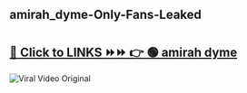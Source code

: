 
 ## amirah_dyme-Only-Fans-Leaked

# <h2><a href="https://clipsfans.com/amirah_dyme&ref=git">🔗 Click to LINKS ⏩⏩ 👉 🟢 amirah dyme </a></h2>

<a href="https://clipsfans.com/amirah_dyme&ref=git" rel="nofollow" data-target="animated-image.originalLink"><img src="https://i.ibb.co.com/xMMVF88/686577567.gif" alt="Viral Video Original" style="max-width: 100%; display: inline-block;" data-target="animated-image.originalImage"></a>
